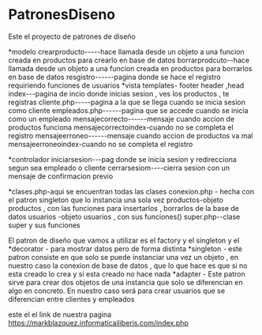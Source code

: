 # PatronesDiseno
Este el proyecto de patrones de diseño

*modelo crearproducto-----hace llamada desde un objeto a una funcion creada en productos para crearlo en base de datos borrarprodcuto--hace llamada desde un objeto a una funcion creada en productos para borrarlos en base de datos resgistro------pagina donde se hace el registro requiriendo funciones de usuarios *vista templates- footer header ,head index---pagina de incio donde inicias sesion , ves los productos , te registras cliente.php-----pagina a la que se llega cuando se inicia sesion como cliente empleados.php------pagina que se accede cuando se inicia como un empleado mensajecorrecto------mensaje cuando accion de productos funciona mensajecorrectoindex-cuando no se completa el registro mensajeerroneo------mensaje cuando accion de productos va mal mensajeerroneoindex-cuando no se completa el registro

*controlador iniciarsesion---pag donde se inicia sesion y redirecciona segun sea empleado o cliente cerrarsesiom----cierra sesion con un mensaje de confirmacion previo

*clases.php-aqui se encuentran todas las clases
conexion.php - hecha con el patron singleton que lo instancia una sola vez productos-objeto productos , con las funciones para insertarlos , borrarlos de la base de datos usuarios -objeto usuarios , con sus funciones() super.php--clase super y sus funciones

El patron de diseño que vamos a utilizar es el factory y el singleton y el *decorator - para mostrar datos pero de forma distinta *singleton - este patron consiste en que solo se puede instanciar una vez un objeto , en nuestro caso la conexion de base de datos , que lo que hace es que si no esta creado lo crea y si esta creado no hace nada *adapter - Este patron sirve para crear dos objetos de una instancia que solo se diferencian en algo en concreto. En nuestro caso será para crear usuarios que se diferencian entre clientes y empleados

este el el link de nuestra pagina https://markblazquez.informaticailiberis.com/index.php
